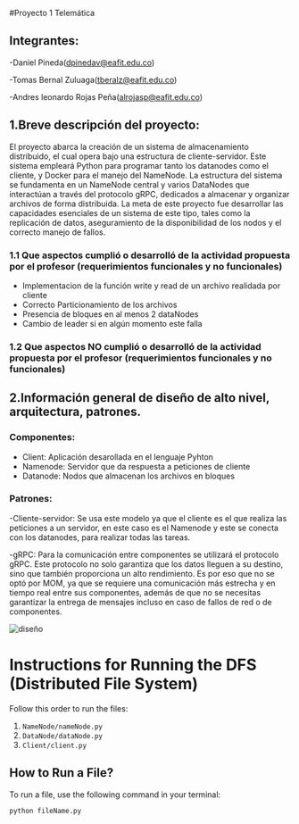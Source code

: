 #Proyecto 1 Telemática

## Integrantes:
-Daniel Pineda(dpinedav@eafit.edu.co)

-Tomas Bernal Zuluaga(tberalz@eafit.edu.co)

-Andres leonardo Rojas Peña(alrojasp@eafit.edu.co)

## 1.Breve descripción del proyecto:
El proyecto abarca la creación de un sistema de almacenamiento distribuido, el cual opera bajo una estructura de  cliente-servidor. Este sistema empleará Python para programar tanto los datanodes como el cliente, y Docker para el manejo del NameNode. La estructura del sistema se fundamenta en un NameNode central y varios DataNodes que interactúan a través del protocolo gRPC, dedicados a almacenar y organizar archivos de forma distribuida. La meta de este proyecto fue desarrollar las capacidades esenciales de un sistema de este tipo, tales como la replicación de datos, aseguramiento de la disponibilidad de los nodos y el correcto manejo de fallos.

### 1.1 Que aspectos cumplió o desarrolló de la actividad propuesta por el profesor (requerimientos funcionales y no funcionales)
- Implementacion de la función write y read de un archivo realidada por cliente
- Correcto Particionamiento de los archivos
- Presencia de bloques en al menos 2 dataNodes
- Cambio de leader si en algún momento este falla

### 1.2 Que aspectos NO cumplió o desarrolló de la actividad propuesta por el profesor (requerimientos funcionales y no funcionales)

## 2.Información general de diseño de alto nivel, arquitectura, patrones.
### Componentes:
- Client: Aplicación desarollada en el lenguaje Pyhton
- Namenode: Servidor que da respuesta a peticiones de cliente
- Datanode: Nodos que almacenan los archivos en bloques
  
### Patrones:

-Cliente-servidor: Se usa este modelo ya que el cliente es el que realiza las peticiones a un servidor, en este caso es el Namenode y este se conecta con los datanodes, para realizar todas las tareas.

-gRPC: Para la comunicación entre componentes se utilizará el protocolo gRPC. Este protocolo no solo garantiza que los datos lleguen a su destino, sino que también proporciona un alto rendimiento. Es por eso que no se optó por MOM, ya que se requiere una comunicación más estrecha y en tiempo real entre sus componentes, además de que no se necesitas garantizar la entrega de mensajes incluso en caso de fallos de red o de componentes.

![diseño](https://github.com/Tbernal121/ST0263_Proyecto1/assets/92877092/437e0e9c-14a2-406a-9a36-ff6072a5f87b)


# Instructions for Running the DFS (Distributed File System)

Follow this order to run the files:

1. `NameNode/nameNode.py`
2. `DataNode/dataNode.py`
3. `Client/client.py`

## How to Run a File?

To run a file, use the following command in your terminal:

```bash
python fileName.py
